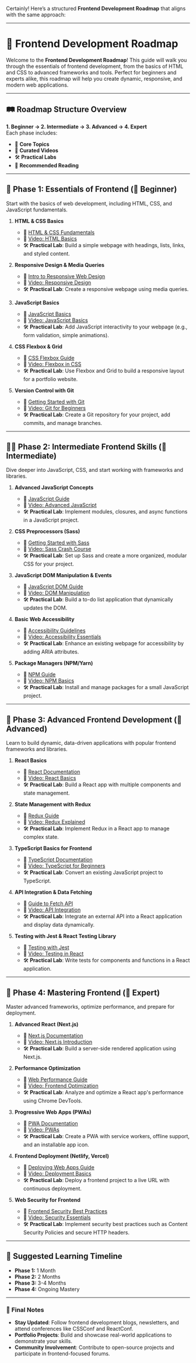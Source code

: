 Certainly! Here’s a structured **Frontend Development Roadmap** that aligns with the same approach:

---

# 🎨 **Frontend Development Roadmap**

Welcome to the **Frontend Development Roadmap**! This guide will walk you through the essentials of frontend development, from the basics of HTML and CSS to advanced frameworks and tools. Perfect for beginners and experts alike, this roadmap will help you create dynamic, responsive, and modern web applications.

---

## 🛤️ **Roadmap Structure Overview**

**1. Beginner → 2. Intermediate → 3. Advanced → 4. Expert**  
Each phase includes:
- 📖 **Core Topics**
- 🎥 **Curated Videos**
- 🛠️ **Practical Labs**
- 📖 **Recommended Reading**

---

## 🎯 **Phase 1: Essentials of Frontend (🚶 Beginner)**  
Start with the basics of web development, including HTML, CSS, and JavaScript fundamentals.

1. **HTML & CSS Basics**
   - 📖 [HTML & CSS Fundamentals](https://www.w3schools.com/html/)
   - 🎥 [Video: HTML Basics](https://www.youtube.com/watch?v=pQN-pnXPaVg)
   - 🛠️ **Practical Lab**: Build a simple webpage with headings, lists, links, and styled content.

2. **Responsive Design & Media Queries**
   - 📖 [Intro to Responsive Web Design](https://css-tricks.com/snippets/css/a-guide-to-flexbox/)
   - 🎥 [Video: Responsive Design](https://www.youtube.com/watch?v=srvUrASNj0s)
   - 🛠️ **Practical Lab**: Create a responsive webpage using media queries.

3. **JavaScript Basics**
   - 📖 [JavaScript Basics](https://developer.mozilla.org/en-US/docs/Learn/JavaScript/First_steps)
   - 🎥 [Video: JavaScript Basics](https://www.youtube.com/watch?v=W6NZfCO5SIk)
   - 🛠️ **Practical Lab**: Add JavaScript interactivity to your webpage (e.g., form validation, simple animations).

4. **CSS Flexbox & Grid**
   - 📖 [CSS Flexbox Guide](https://css-tricks.com/snippets/css/a-guide-to-flexbox/)
   - 🎥 [Video: Flexbox in CSS](https://www.youtube.com/watch?v=fYq5PXgSsbE)
   - 🛠️ **Practical Lab**: Use Flexbox and Grid to build a responsive layout for a portfolio website.

5. **Version Control with Git**
   - 📖 [Getting Started with Git](https://www.atlassian.com/git/tutorials/what-is-git)
   - 🎥 [Video: Git for Beginners](https://www.youtube.com/watch?v=8JJ101D3knE)
   - 🛠️ **Practical Lab**: Create a Git repository for your project, add commits, and manage branches.

---

## 🏃‍♂️ **Phase 2: Intermediate Frontend Skills (🏃 Intermediate)**  
Dive deeper into JavaScript, CSS, and start working with frameworks and libraries.

1. **Advanced JavaScript Concepts**
   - 📖 [JavaScript Guide](https://developer.mozilla.org/en-US/docs/Web/JavaScript/Guide)
   - 🎥 [Video: Advanced JavaScript](https://www.youtube.com/watch?v=PoRJizFvM7s)
   - 🛠️ **Practical Lab**: Implement modules, closures, and async functions in a JavaScript project.

2. **CSS Preprocessors (Sass)**
   - 📖 [Getting Started with Sass](https://sass-lang.com/guide)
   - 🎥 [Video: Sass Crash Course](https://www.youtube.com/watch?v=Zz6eOVaaelI)
   - 🛠️ **Practical Lab**: Set up Sass and create a more organized, modular CSS for your project.

3. **JavaScript DOM Manipulation & Events**
   - 📖 [JavaScript DOM Guide](https://www.javascripttutorial.net/javascript-dom/)
   - 🎥 [Video: DOM Manipulation](https://www.youtube.com/watch?v=0ik6X4DJKCc)
   - 🛠️ **Practical Lab**: Build a to-do list application that dynamically updates the DOM.

4. **Basic Web Accessibility**
   - 📖 [Accessibility Guidelines](https://developer.mozilla.org/en-US/docs/Web/Accessibility)
   - 🎥 [Video: Accessibility Essentials](https://www.youtube.com/watch?v=ZYV6dYtz4HA)
   - 🛠️ **Practical Lab**: Enhance an existing webpage for accessibility by adding ARIA attributes.

5. **Package Managers (NPM/Yarn)**
   - 📖 [NPM Guide](https://docs.npmjs.com/)
   - 🎥 [Video: NPM Basics](https://www.youtube.com/watch?v=jHDhaSSKmB0)
   - 🛠️ **Practical Lab**: Install and manage packages for a small JavaScript project.

---

## 🚀 **Phase 3: Advanced Frontend Development (🚀 Advanced)**  
Learn to build dynamic, data-driven applications with popular frontend frameworks and libraries.

1. **React Basics**
   - 📖 [React Documentation](https://reactjs.org/docs/getting-started.html)
   - 🎥 [Video: React Basics](https://www.youtube.com/watch?v=Ke90Tje7VS0)
   - 🛠️ **Practical Lab**: Build a React app with multiple components and state management.

2. **State Management with Redux**
   - 📖 [Redux Guide](https://redux.js.org/introduction/getting-started)
   - 🎥 [Video: Redux Explained](https://www.youtube.com/watch?v=CVpUuw9XSjY)
   - 🛠️ **Practical Lab**: Implement Redux in a React app to manage complex state.

3. **TypeScript Basics for Frontend**
   - 📖 [TypeScript Documentation](https://www.typescriptlang.org/docs/)
   - 🎥 [Video: TypeScript for Beginners](https://www.youtube.com/watch?v=BwuLxPH8IDs)
   - 🛠️ **Practical Lab**: Convert an existing JavaScript project to TypeScript.

4. **API Integration & Data Fetching**
   - 📖 [Guide to Fetch API](https://developer.mozilla.org/en-US/docs/Web/API/Fetch_API)
   - 🎥 [Video: API Integration](https://www.youtube.com/watch?v=GcFJjpMFJvI)
   - 🛠️ **Practical Lab**: Integrate an external API into a React application and display data dynamically.

5. **Testing with Jest & React Testing Library**
   - 📖 [Testing with Jest](https://jestjs.io/docs/getting-started)
   - 🎥 [Video: Testing in React](https://www.youtube.com/watch?v=3e1GHCA3GP0)
   - 🛠️ **Practical Lab**: Write tests for components and functions in a React application.

---

## 🏅 **Phase 4: Mastering Frontend (🏅 Expert)**  
Master advanced frameworks, optimize performance, and prepare for deployment.

1. **Advanced React (Next.js)**
   - 📖 [Next.js Documentation](https://nextjs.org/docs)
   - 🎥 [Video: Next.js Introduction](https://www.youtube.com/watch?v=mTz0GXj8NN0)
   - 🛠️ **Practical Lab**: Build a server-side rendered application using Next.js.

2. **Performance Optimization**
   - 📖 [Web Performance Guide](https://web.dev/performance/)
   - 🎥 [Video: Frontend Optimization](https://www.youtube.com/watch?v=wLtPHZkgJqA)
   - 🛠️ **Practical Lab**: Analyze and optimize a React app's performance using Chrome DevTools.

3. **Progressive Web Apps (PWAs)**
   - 📖 [PWA Documentation](https://web.dev/progressive-web-apps/)
   - 🎥 [Video: PWAs](https://www.youtube.com/watch?v=ccZE4IxARl4)
   - 🛠️ **Practical Lab**: Create a PWA with service workers, offline support, and an installable app icon.

4. **Frontend Deployment (Netlify, Vercel)**
   - 📖 [Deploying Web Apps Guide](https://vercel.com/docs)
   - 🎥 [Video: Deployment Basics](https://www.youtube.com/watch?v=82NDW4nuzPo)
   - 🛠️ **Practical Lab**: Deploy a frontend project to a live URL with continuous deployment.

5. **Web Security for Frontend**
   - 📖 [Frontend Security Best Practices](https://developer.mozilla.org/en-US/docs/Web/Security)
   - 🎥 [Video: Security Essentials](https://www.youtube.com/watch?v=VqNlItUgC0Q)
   - 🛠️ **Practical Lab**: Implement security best practices such as Content Security Policies and secure HTTP headers.

---

## 📅 **Suggested Learning Timeline**

- **Phase 1:** 1 Month  
- **Phase 2:** 2 Months  
- **Phase 3:** 3-4 Months  
- **Phase 4:** Ongoing Mastery  

---

### 🎉 **Final Notes**

- **Stay Updated**: Follow frontend development blogs, newsletters, and attend conferences like CSSConf and ReactConf.
- **Portfolio Projects**: Build and showcase real-world applications to demonstrate your skills.
- **Community Involvement**: Contribute to open-source projects and participate in frontend-focused forums.

